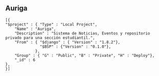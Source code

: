 ## Auriga

    [{
	"$project" : { "Type" : "Local Project",
		"Name" : "Auriga",
		"Description" : "Sistema de Noticias, Eventos y repositorio privado para una sección estudiantil.",
		"From" : { "$django" : { "Version" : "1.8.2"},
				   "$BSP" : {"Version" : "0.1.0"},
				 },
		"Group" : { "G" : "Public", "B" : "Private", "H" : "Deploy"},
		"_id" : 6
	},
    }]

